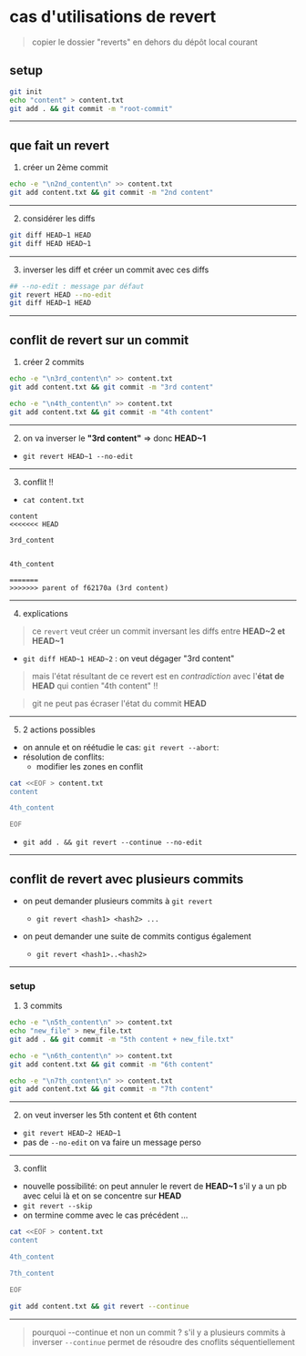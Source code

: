 # cas d'utilisations de revert

> copier le dossier "reverts" en dehors du dépôt local courant

## setup

```bash
git init
echo "content" > content.txt
git add . && git commit -m "root-commit"

```
---

## que fait un revert

1. créer un 2ème commit

```bash
echo -e "\n2nd_content\n" >> content.txt
git add content.txt && git commit -m "2nd content"

```

---

2. considérer les diffs

```bash
git diff HEAD~1 HEAD
git diff HEAD HEAD~1
```

---

3. inverser les diff et créer un commit avec ces diffs

```bash
## --no-edit : message par défaut
git revert HEAD --no-edit
git diff HEAD~1 HEAD
```

---

## conflit de revert sur un commit

1. créer 2 commits

```bash
echo -e "\n3rd_content\n" >> content.txt
git add content.txt && git commit -m "3rd content"

echo -e "\n4th_content\n" >> content.txt
git add content.txt && git commit -m "4th content"

```

---

2. on va inverser le **"3rd content"** => donc **HEAD~1**

* `git revert HEAD~1 --no-edit`

---

3. conflit !!

* `cat content.txt`

```text
content
<<<<<<< HEAD

3rd_content


4th_content

=======
>>>>>>> parent of f62170a (3rd content)
```

---

4. explications

> ce `revert` veut créer un commit inversant les diffs entre **HEAD~2 et HEAD~1**

* `git diff HEAD~1 HEAD~2` : on veut dégager "3rd content"

> mais l'état résultant de ce revert est en *contradiction* avec l'**état de HEAD** qui contien "4th content" !!

> git ne peut pas écraser l'état du commit **HEAD**

---

5. 2 actions possibles

* on annule et on réétudie le cas:  `git revert --abort`:
* résolution de conflits:
  + modifier les zones en conflit
```bash
cat <<EOF > content.txt
content

4th_content

EOF

```
  + `git add . && git revert --continue --no-edit`

---

## conflit de revert avec plusieurs commits

* on peut demander plusieurs commits à `git revert`
  + `git revert <hash1> <hash2> ...`

* on peut demander une suite de commits contigus également
  + `git revert <hash1>..<hash2>`

---

### setup

1. 3 commits

```bash
echo -e "\n5th_content\n" >> content.txt
echo "new_file" > new_file.txt
git add . && git commit -m "5th content + new_file.txt"

echo -e "\n6th_content\n" >> content.txt
git add content.txt && git commit -m "6th content"

echo -e "\n7th_content\n" >> content.txt
git add content.txt && git commit -m "7th content"

```
---

2. on veut inverser les 5th content et 6th content

* `git revert HEAD~2 HEAD~1`
* pas de `--no-edit` on va faire un message perso

---

3. conflit

* nouvelle possibilité: on peut annuler le revert de **HEAD~1** s'il y a un pb avec celui là et on se concentre sur **HEAD**
* `git revert --skip`
* on termine comme avec le cas précédent ...
```bash
cat <<EOF > content.txt
content

4th_content

7th_content

EOF

git add content.txt && git revert --continue
```

---

> pourquoi --continue et non un commit ?
> s'il y a plusieurs commits à inverser `--continue` permet de résoudre des cnoflits séquentiellement